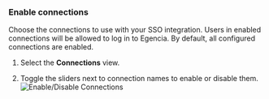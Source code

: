 ### Enable connections

Choose the connections to use with your SSO integration. Users in enabled connections will be allowed to log in to Egencia. By default, all configured connections are enabled.

1. Select the **Connections** view.

2. Toggle the sliders next to connection names to enable or disable them.
![Enable/Disable Connections](https://auth0.com/docs/media/articles/dashboard/sso-integrations/settings-connections-egencia.png)